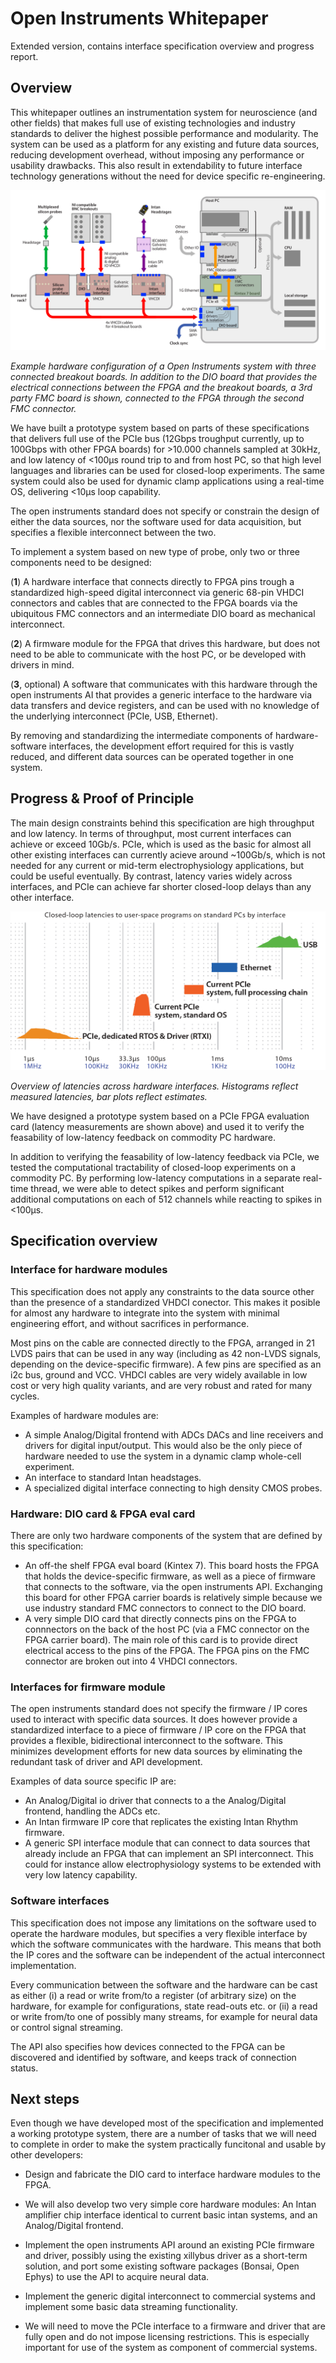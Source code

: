# Open Instruments Whitepaper
Extended version, contains interface specification overview and progress report.

## Overview

This whitepaper outlines an instrumentation system for neuroscience (and other fields) that makes full use of existing technologies and industry standards to deliver the highest possible performance and modularity. The system can be used as a platform for any existing and future data sources, reducing development overhead, without imposing any performance or usability drawbacks. This also result in extendability to future interface technology generations without the need for device specific re-engineering.

![Example hardware configuration of a Open Instruments system with three connected breakout boards. In addition to the DIO board that provides the electrical connections between the FPGA and the breakout boards, a 3rd party FMC board is shown, connected to the FPGA through the second FMC connector.](imgs/system_overview.png)

_Example hardware configuration of a Open Instruments system with three connected breakout boards. In addition to the DIO board that provides the electrical connections between the FPGA and the breakout boards, a 3rd party FMC board is shown, connected to the FPGA through the second FMC connector._


We have built a prototype system based on parts of these specifications that delivers full use of the PCIe bus (12Gbps troughput currently, up to 100Gbps with other FPGA boards) for >10.000 channels sampled at 30kHz, and low latency of  <100μs round trip to and from host PC, so that high level languages and libraries can be used for closed-loop experiments. The same system could also be used for dynamic clamp applications using a real-time OS, delivering <10μs loop capability.

The open instruments standard does not specify or constrain the design of either the data sources, nor the software used for data acquisition, but specifies a flexible interconnect between the two. 

To implement a system based on new type of probe, only two or three components need to be designed: 

(__1__) A hardware interface that connects directly to FPGA pins trough a standardized high-speed digital interconnect via generic 68-pin VHDCI connectors and cables that are connected to the FPGA boards via the ubiquitous FMC connectors and an intermediate DIO board as mechanical interconnect.

(__2__) A firmware module for the FPGA that drives this hardware, but does not need to be able to communicate with the host PC, or be developed with drivers in mind.

(__3__, optional) A software that communicates with this hardware through the open instruments AI that provides a generic interface to the hardware via data transfers and device registers, and can be used with no knowledge of the underlying interconnect (PCIe, USB, Ethernet).

By removing and standardizing the intermediate components of hardware-software interfaces, the development effort required for this is vastly reduced, and different data sources can be operated together in one system.

## Progress & Proof of Principle

The main design constraints behind this specification are high throughput and low latency. In terms of throughput, most current interfaces can achieve or exceed 10Gb/s. PCIe, which is used as the basic for almost all other existing interfaces can currently acieve around ~100Gb/s, which is not needed for any current or mid-term electrophysiology applications, but could be useful eventually. By contrast, latency varies widely across interfaces, and PCIe can achieve far shorter closed-loop delays than any other interface.

![Overview of latencies across hardware interfaces. Histograms reflect measured latencies, bar plots reflect estimates.](imgs/latencies_log_scale.png)

_Overview of latencies across hardware interfaces. Histograms reflect measured latencies, bar plots reflect estimates._

We have designed a prototype system based on a PCIe FPGA evaluation card (latency measurements are shown above) and used it to verify the feasability of low-latency feedback on commodity PC hardware. 

In addition to verifying the feasability of low-latency feedback via PCIe, we tested the computational tractability of closed-loop experiments on a commodity PC. By performing low-latency computations in a separate real-time thread, we were able to detect spikes and perform significant additional computations on each of 512 channels while reacting to spikes in <100μs.

## Specification overview

### Interface for hardware modules

This specification does not apply any constraints to the data source other than the presence of a standardized VHDCI conector. This makes it posible for almost any hardware to integrate into the system with minimal engineering effort, and without sacrifices in performance.

Most pins on the cable are connected directly to the FPGA, arranged in 21 LVDS pairs that can be used in any way (including as 42 non-LVDS signals, depending on the device-specific firmware). A few pins are specified as an i2c bus, ground and VCC. VHDCI cables are very widely available in low cost or very high quality variants, and are very robust and rated for many cycles.

Examples of hardware modules are:
- A simple Analog/Digital frontend with ADCs DACs and line receivers and drivers for digital input/output. This would also be the only piece of hardware needed to use the system in a dynamic clamp whole-cell experiment.
- An interface to standard Intan headstages.
- A specialized digital interface connecting to high density CMOS probes.

### Hardware: DIO card & FPGA eval card

There are only two hardware components of the system that are defined by this specification:
- An off-the shelf FPGA eval board (Kintex 7). This board hosts the FPGA that holds the device-specific firmware, as well as a piece of firmware that connects to the software, via the open instruments API. Exchanging this board for other FPGA carrier boards is relatively simple because we use industry standard FMC connectors to connect to the DIO board.
- A very simple DIO card that directly connects pins on the FPGA to connnectors on the back of the host PC (via a FMC connector on the FPGA carrier board). The main role of this card is to provide direct electrical access to the pins of the FPGA. The FPGA pins on the FMC connector are broken out into 4 VHDCI connectors.

### Interfaces for firmware module

The open instruments standard does not specify the firmware / IP cores used to interact with specific data sources. It does however provide a standardized interface to a piece of firmware / IP core on the FPGA that provides a flexible, bidirectional interconnect to the software. This minimizes development efforts for new data sources by eliminating the redundant task of driver and API development.

Examples of data source specific IP are:
- An Analog/Digital io driver that connects to a the Analog/Digital frontend, handling the ADCs etc.
- An Intan firmware IP core that replicates the existing Intan Rhythm firmware. 
- A generic SPI interface module that can connect to data sources that already include an FPGA that can implement an SPI interconnect. This could for instance allow electrophysiology systems to be extended with very low latency capability.

### Software interfaces

This specification does not impose any limitations on the software used to operate the hardware modules, but specifies a very flexible interface by which the software communicates with the hardware. This means that both the IP cores and the software can be independent of the actual interconnect implementation.

Every communication between the software and the hardware can be cast as either (i) a read or write from/to a register (of arbitrary size) on the hardware, for example for configurations, state read-outs etc. or (ii) a read or write from/to one of possibly many streams, for example for neural data or control signal streaming.

The API also specifies how devices connected to the FPGA can be discovered and identified by software, and keeps track of connection status.

## Next steps

Even though we have developed most of the specification and implemented a working prototype system, there are a number of tasks that we will need to complete in order to make the system practically funcitonal and usable by other developers:

- Design and fabricate the DIO card to interface hardware modules to the FPGA.

- We will also develop two very simple core hardware modules: An Intan amplifier chip interface identical to current basic intan systems, and an Analog/Digital frontend.

- Implement the open instruments API around an existing PCIe firmware and driver, possibly using the existing xillybus driver as a short-term solution, and port some existing software packages (Bonsai, Open Ephys) to use the API to acquire neural data.

- Implement the generic digital interconnect to commercial systems and implement some basic data streaming functionality.

- We will need to move the PCIe interface to a firmware and driver that are fully open and do not impose licensing restrictions. This is especially important for use of the system as component of commercial systems.